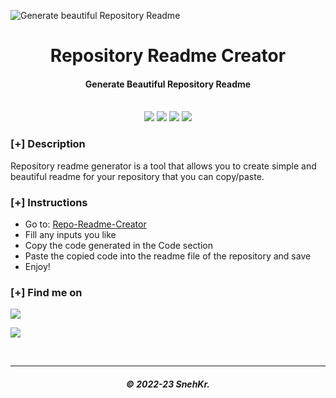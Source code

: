 ![Generate beautiful Repository Readme](https://drive.snehkr.workers.dev/0:/Files/banner.png)

<h1 align="center"> Repository Readme Creator </h1>
<h4 align="center"> Generate Beautiful Repository Readme </h4>

<p align="center">
<br>
    <img src="https://img.shields.io/badge/Author-SnehKr-magenta?style=flat-square">
    <img src="https://img.shields.io/badge/Open%20Source-Yes-orange?style=flat-square">
    <img src="https://img.shields.io/badge/Maintained-Yes-cyan?style=flat-square">
    <img src="https://img.shields.io/badge/Written%20In-JavaScript-blue?style=flat-square">
</p>

### [+] Description

Repository readme generator is a tool that allows you to create simple and beautiful readme for your repository that you can copy/paste.

### [+] Instructions

- Go to: <a href="https://snehkr.github.io/Repo-Readme-Creator">Repo-Readme-Creator</a>
- Fill any inputs you like
- Copy the code generated in the Code section
- Paste the copied code into the readme file of the repository and save
- Enjoy!

### [+] Find me on

<a href="mailto:Snehkr.official@gmail.com" target="_blank"><img src="https://img.shields.io/badge/Email-Snehkr.official@gmail.com-blue?style=for-the-badge&logo=gmail"></a>

<a href="https://t.me/SnehKr" target="_blank"><img src="https://img.shields.io/badge/Messenger-SnehKr-blue?style=for-the-badge&logo=messenger"></a>

</br>

---

<h5 align='center'>© 2022-23 SnehKr.</h5>
